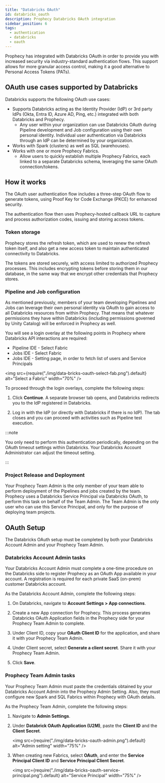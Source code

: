 ```yaml
---
title: "Databricks OAuth"
id: databricks_oauth
description: Prophecy Databricks OAuth integration
sidebar_position: 6
tags:
  - authentication
  - databricks
  - oauth
---
```


Prophecy has integrated with Databricks OAuth in order to provide you with increased security via industry-standard authentication flows. This support allows for more granular access control, making it a good alternative to Personal Access Tokens (PATs).

## OAuth use cases supported by Databricks

Databricks supports the following OAuth use cases:

- Supports Databricks acting as the Identity Provider (IdP) or 3rd party IdPs (Okta, Entra ID, Azure AD, Ping, etc.) integrated with both Databricks and Prophecy.
  - Any user within your organization can use Databricks OAuth during Pipeline development and Job configuration using their own personal identity. Individual user authentication via Databricks through an IdP can be determined by your organization.
- Works with Spark (clusters) as well as SQL (warehouses).
- Works with one or more Prophecy Fabrics.
  - Allow users to quickly establish multiple Prophecy Fabrics, each linked to a separate Databricks schema, leveraging the same OAuth connection/tokens.

## How it works

The OAuth user authentication flow includes a three-step OAuth flow to generate tokens, using Proof Key for Code Exchange (PKCE) for enhanced security.

The authentication flow then uses Prophecy-hosted callback URL to capture and process authorization codes, issuing and storing access tokens.

### Token storage

Prophecy stores the refresh token, which are used to renew the refresh token itself, and also get a new access token to maintain authenticated connectivity to Databricks.

The tokens are stored securely, with access limited to authorized Prophecy processes. This includes encrypting tokens before storing them in our database, in the same way that we encrypt other credentials that Prophecy stores.

### Pipeline and Job configuration

As mentioned previously, members of your team developing Pipelines and Jobs can leverage their own personal identity via OAuth to gain access to all Databricks resources from within Prophecy. That means that whatever permissions they have within Databricks (including permissions governed by Unity Catalog) will be enforced in Prophecy as well.

You will see a login overlay at the following points in Prophecy where Databricks API interactions are required:

- Pipeline IDE - Select Fabric
- Jobs IDE - Select Fabric
- Jobs IDE - Setting page, in order to fetch list of users and Service Principals

<img
src={require("./img/data-bricks-oauth-select-fab.png").default}
alt="Select a Fabric"
width="70%"
/>

To proceed through the login overlays, complete the following steps:

1. Click **Continue**. A separate browser tab opens, and Databricks redirects you to the IdP registered in Databricks.

2. Log in with the IdP (or directly with Databricks if there is no IdP). The tab closes and you can proceed with activities such as Pipeline test execution.

:::note

You only need to perform this authentication periodically, depending on the OAuth timeout settings within Databricks. Your Databricks Account Administrator can adjust the timeout setting.

:::

### Project Release and Deployment

Your Prophecy Team Admin is the only member of your team able to perform deployment of the Pipelines and jobs created by the team. Prophecy uses a Databricks Service Principal via Databricks OAuth, to perform this task on behalf of the Team Admin. The Team Admin is the only user who can use this Service Principal, and only for the purpose of deploying team projects.

## OAuth Setup

The Databricks OAuth setup must be completed by both your Databricks Account Admin and your Prophecy Team Admin.

### Databricks Account Admin tasks

Your Databricks Account Admin must complete a one-time procedure on the Databricks side to register Prophecy as an OAuth App available in your account. A registration is required for each private SaaS (on-prem) customer Databricks account.

As the Databricks Account Admin, complete the following steps:

1. On Databricks, navigate to **Account Settings > App connections**.

2. Create a new App connection for Prophecy. This process generates Databricks OAuth Application fields in the Prophecy side for your Prophecy Team Admin to complete.

3. Under Client ID, copy your **OAuth Client ID** for the application, and share it with your Prophecy Team Admin.

4. Under Client secret, select **Generate a client secret**. Share it with your Prophecy Team Admin.

5. Click **Save**.

### Prophecy Team Admin tasks

Your Prophecy Team Admin must paste the credentials obtained by your Databricks Account Admin into the Prophecy Admin Setting. Also, they must configure new Spark and SQL Fabrics within Prophecy with OAuth details.

As the Prophecy Team Admin, complete the following steps:

1. Navigate to **Admin Settings**.

2. Under **Databrick OAuth Application (U2M)**, paste the **Client ID** and the **Client Secret**.

   <img
   src={require("./img/data-bricks-oauth-admin.png").default}
   alt="Admin setting"
   width="75%"
   />

3. When creating new Fabrics, select **OAuth**, and enter the **Service Principal Client ID** and **Service Principal Client Secret**.

   <img
   src={require("./img/data-bricks-oauth-service-principal.png").default}
   alt="Service Principal"
   width="75%"
   />
